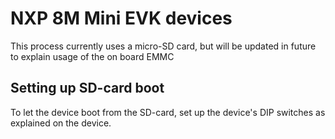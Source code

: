 # NXP 8M Mini EVK devices

<span class="notes">This process currently uses a micro-SD card, but will be updated in future to explain usage of the on board EMMC</span>

## Setting up SD-card boot

To let the device boot from the SD-card, set up the device's DIP switches as explained on the device.




<!--
1. Check the current block storage devices on your PC:-->

<!-- JIJ: lsblk method part 1 -->

<!--1. Connect a micro-SD card to your PC. You can now see new storage devices:-->

<!-- JIJ: lsblk method part 2 and I have left in some of the stuff from RPi3 as it doesn't hurt, but could be part of the generic docs -->


<!--
    <span class="notes">In the commands below, replace `/dev/sdX` with the device file name for the SD card _without_ a number at the end. </span>-->
<!--
1. Ensure none of the micro-SD card's partitions are mounted (replace `/dev/sdX` as explained above):

    ```
    sudo umount /dev/sdX*
    ```

1. Write the disk image to the SD card device - not a partition on it (replace `/dev/sdX` as explained above):

    ```
    sudo bmaptool copy --nobmap /path/to/artifacts/machine/raspberrypi3-mbl/images/mbl-image-development/images/mbl-image-development-raspberrypi3-mbl.wic.gz /dev/sdX
    ```

    This action may take some time.

    <span class="tips">**Tip**: Use `--nobmap` for the initial flashing, to ensure your flash is set up correctly. On all subsequent flashings, you can use the `--bmap` option with a bmap file to speed up the process: `sudo bmaptool copy --bmap /path/to/artifacts/machine/raspberrypi3-mbl/images/mbl-image-development/images/mbl-image-development-raspberrypi3-mbl.wic.bmap /path/to/artifacts/machine/raspberrypi3-mbl/images/mbl-image-development/images/mbl-image-development-raspberrypi3-mbl.wic.gz /dev/sdX`</span>

1. When `bmaptool` has finished, eject the device:

    ```
    sudo eject /dev/sdX
    ```

1. Detach the micro-SD card from your PC, and plug it into the NXP 8M Mini EVK.
1. You need access to the device's console, so before powering it on, connect the micro-USB port to your PC.

1. After connecting the NXP 8M Mini EVK, from your PC, run the following command to connect to the device's serial console:

    ```
    minicom -D /dev/ttyUSB0
    ```

    <span class="notes">If you have also connected the USB-C cable to your PC from the NXP 8M Mini EVK, then this maybe `/dev/ttyUSB1`</span>

    Use the following settings:

    * Baud rate: 115200.
    * Encoding: [8N1](https://en.wikipedia.org/wiki/8-N-1).
    * No hardware flow control (enabled by default).

1. Connect the NXP 8M Mini EVK USB-C power socket <!--JIJ: This is a different USB-C socket to the one I mentioned above!--> <!--to the kits power brick and plug this into a wall socket.<!--JIJ: Urk! That probably needs re-phrasing -->

<!--The device now boots into MBL.
-->
